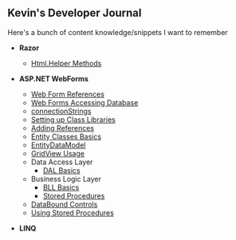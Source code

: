 ##  Kevin's Developer Journal

Here's a bunch of content knowledge/snippets I want to remember

- **Razor**
  - [Html.Helper Methods](razorHtmlHelper.md)

- **ASP.NET WebForms**
  - [Web Form References](WebFormReferences.md)
  - [Web Forms Accessing Database](WebFormsAccessingDatabase.md)
  - [connectionStrings](connectionString.md)
  - [Setting up Class Libraries](ClassLibrary.md)
  - [Adding References](WebFormReferences.md)
  - [Entity Classes Basics](EntityClass.md)
  - [EntityDataModel](EntityDataModel.md)
  - [GridView Usage](GridviewUsage.md)
  - Data Access Layer
    - [DAL Basics](DALBasics.md)
  - Business Logic Layer
    - [BLL Basics](BLLBasics)
    - [Stored Procedures](UsingStoredProcedures.md)
  - [DataBound Controls](DataBoundControls.md)
  - [Using Stored Procedures](UsingStoredProcedures.md)

- **LINQ**
